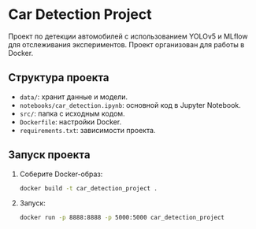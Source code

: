 # Car Detection Project

Проект по детекции автомобилей с использованием YOLOv5 и MLflow для отслеживания экспериментов. Проект организован для работы в Docker.

## Структура проекта
- `data/`: хранит данные и модели.
- `notebooks/car_detection.ipynb`: основной код в Jupyter Notebook.
- `src/`: папка с исходным кодом.
- `Dockerfile`: настройки Docker.
- `requirements.txt`: зависимости проекта.

## Запуск проекта
1. Соберите Docker-образ:
   ```bash
   docker build -t car_detection_project .

2. Запуск:
   ```bash
   docker run -p 8888:8888 -p 5000:5000 car_detection_project

